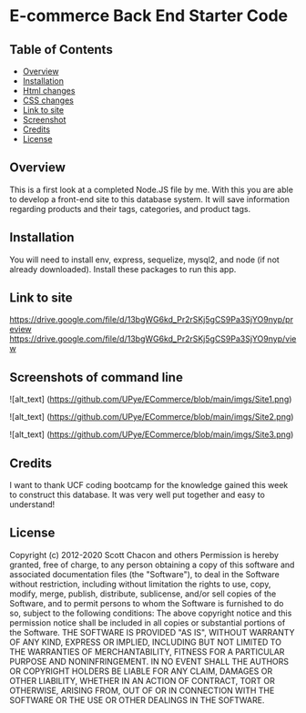 # E-commerce Back End Starter Code

## Table of Contents 
* [Overview](#overview)
* [Installation](#installation)
* [Html changes](#html-changes)
* [CSS changes](#css-changes)
* [Link to site](#link-to-site)
* [Screenshot](#screenshots-of-command-line)
* [Credits](#credits)
* [License](#license)

## Overview
This is a first look at a completed Node.JS file by me. With this you are able to develop a front-end site to this database system. It will save information regarding products and their tags, categories, and product tags. 
## Installation
You will need to install env, express, sequelize, mysql2, and node (if not already downloaded). Install these packages to run this app.

## Link to site
https://drive.google.com/file/d/13bgWG6kd_Pr2rSKj5gCS9Pa3SjYO9nyp/preview
https://drive.google.com/file/d/13bgWG6kd_Pr2rSKj5gCS9Pa3SjYO9nyp/view

## Screenshots of command line
![alt_text]
(https://github.com/UPye/ECommerce/blob/main/imgs/Site1.png)

![alt_text]
(https://github.com/UPye/ECommerce/blob/main/imgs/Site2.png)

![alt_text]
(https://github.com/UPye/ECommerce/blob/main/imgs/Site3.png)

## Credits
I want to thank UCF coding bootcamp for the knowledge gained this week to construct this database. It was very well put together and easy to understand!
## License
Copyright (c) 2012-2020 Scott Chacon and others
Permission is hereby granted, free of charge, to any person obtaining
a copy of this software and associated documentation files (the
"Software"), to deal in the Software without restriction, including
without limitation the rights to use, copy, modify, merge, publish,
distribute, sublicense, and/or sell copies of the Software, and to
permit persons to whom the Software is furnished to do so, subject to
the following conditions:
The above copyright notice and this permission notice shall be
included in all copies or substantial portions of the Software.
THE SOFTWARE IS PROVIDED "AS IS", WITHOUT WARRANTY OF ANY KIND,
EXPRESS OR IMPLIED, INCLUDING BUT NOT LIMITED TO THE WARRANTIES OF
MERCHANTABILITY, FITNESS FOR A PARTICULAR PURPOSE AND
NONINFRINGEMENT. IN NO EVENT SHALL THE AUTHORS OR COPYRIGHT HOLDERS BE
LIABLE FOR ANY CLAIM, DAMAGES OR OTHER LIABILITY, WHETHER IN AN ACTION
OF CONTRACT, TORT OR OTHERWISE, ARISING FROM, OUT OF OR IN CONNECTION
WITH THE SOFTWARE OR THE USE OR OTHER DEALINGS IN THE SOFTWARE.